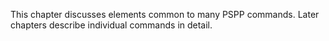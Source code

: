 This chapter discusses elements common to many PSPP commands.  Later
chapters describe individual commands in detail.
